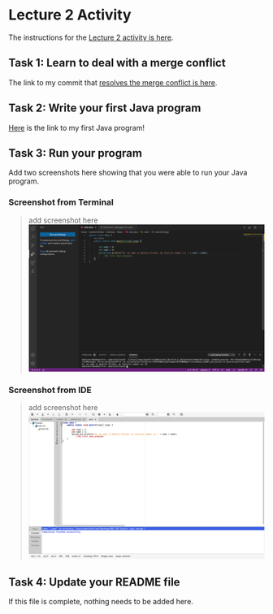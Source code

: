 # Lecture 2 Activity

The instructions for the [Lecture 2 activity is here](activity2.md).

## Task 1: Learn to deal with a merge conflict

The link to my commit that [resolves the merge conflict is here]().

## Task 2: Write your first Java program

[Here]() is the link to my first Java program!

## Task 3: Run your program

Add two screenshots here showing that you were able to run your Java program.

### Screenshot from Terminal

> add screenshot here
![](/Vs.png)

### Screenshot from IDE

> add screenshot here
![](/Geany.png)
## Task 4: Update your README file

If this file is complete, nothing needs to be added here.

